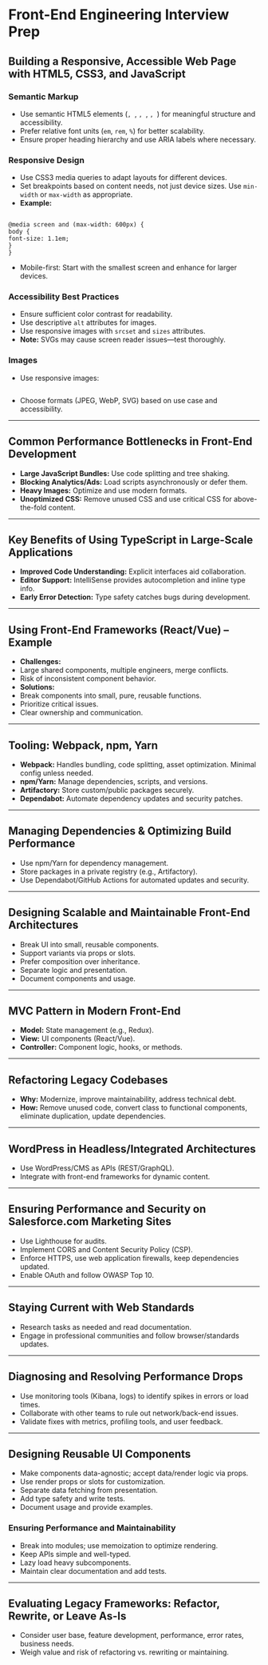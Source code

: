 # Front-End Engineering Interview Prep

## Building a Responsive, Accessible Web Page with HTML5, CSS3, and JavaScript

### Semantic Markup

- Use semantic HTML5 elements (`, `, `, `, `, `) for meaningful structure and accessibility.
- Prefer relative font units (`em`, `rem`, `%`) for better scalability.
- Ensure proper heading hierarchy and use ARIA labels where necessary.

### Responsive Design

- Use CSS3 media queries to adapt layouts for different devices.
- Set breakpoints based on content needs, not just device sizes. Use `min-width` or `max-width` as appropriate.
- **Example:**
```

@media screen and (max-width: 600px) {
body {
font-size: 1.1em;
}
}

```
- Mobile-first: Start with the smallest screen and enhance for larger devices.

### Accessibility Best Practices

- Ensure sufficient color contrast for readability.
- Use descriptive `alt` attributes for images.
- Use responsive images with `srcset` and `sizes` attributes.
- **Note:** SVGs may cause screen reader issues—test thoroughly.

### Images

- Use responsive images:
```

```
- Choose formats (JPEG, WebP, SVG) based on use case and accessibility.

---

## Common Performance Bottlenecks in Front-End Development

- **Large JavaScript Bundles:** Use code splitting and tree shaking.
- **Blocking Analytics/Ads:** Load scripts asynchronously or defer them.
- **Heavy Images:** Optimize and use modern formats.
- **Unoptimized CSS:** Remove unused CSS and use critical CSS for above-the-fold content.

---

## Key Benefits of Using TypeScript in Large-Scale Applications

- **Improved Code Understanding:** Explicit interfaces aid collaboration.
- **Editor Support:** IntelliSense provides autocompletion and inline type info.
- **Early Error Detection:** Type safety catches bugs during development.

---

## Using Front-End Frameworks (React/Vue) – Example

- **Challenges:**
- Large shared components, multiple engineers, merge conflicts.
- Risk of inconsistent component behavior.
- **Solutions:**
- Break components into small, pure, reusable functions.
- Prioritize critical issues.
- Clear ownership and communication.

---

## Tooling: Webpack, npm, Yarn

- **Webpack:** Handles bundling, code splitting, asset optimization. Minimal config unless needed.
- **npm/Yarn:** Manage dependencies, scripts, and versions.
- **Artifactory:** Store custom/public packages securely.
- **Dependabot:** Automate dependency updates and security patches.

---

## Managing Dependencies & Optimizing Build Performance

- Use npm/Yarn for dependency management.
- Store packages in a private registry (e.g., Artifactory).
- Use Dependabot/GitHub Actions for automated updates and security.

---

## Designing Scalable and Maintainable Front-End Architectures

- Break UI into small, reusable components.
- Support variants via props or slots.
- Prefer composition over inheritance.
- Separate logic and presentation.
- Document components and usage.

---

## MVC Pattern in Modern Front-End

- **Model:** State management (e.g., Redux).
- **View:** UI components (React/Vue).
- **Controller:** Component logic, hooks, or methods.

---

## Refactoring Legacy Codebases

- **Why:** Modernize, improve maintainability, address technical debt.
- **How:** Remove unused code, convert class to functional components, eliminate duplication, update dependencies.

---

## WordPress in Headless/Integrated Architectures

- Use WordPress/CMS as APIs (REST/GraphQL).
- Integrate with front-end frameworks for dynamic content.

---

## Ensuring Performance and Security on Salesforce.com Marketing Sites

- Use Lighthouse for audits.
- Implement CORS and Content Security Policy (CSP).
- Enforce HTTPS, use web application firewalls, keep dependencies updated.
- Enable OAuth and follow OWASP Top 10.

---

## Staying Current with Web Standards

- Research tasks as needed and read documentation.
- Engage in professional communities and follow browser/standards updates.

---

## Diagnosing and Resolving Performance Drops

- Use monitoring tools (Kibana, logs) to identify spikes in errors or load times.
- Collaborate with other teams to rule out network/back-end issues.
- Validate fixes with metrics, profiling tools, and user feedback.

---

## Designing Reusable UI Components

- Make components data-agnostic; accept data/render logic via props.
- Use render props or slots for customization.
- Separate data fetching from presentation.
- Add type safety and write tests.
- Document usage and provide examples.

### Ensuring Performance and Maintainability

- Break into modules; use memoization to optimize rendering.
- Keep APIs simple and well-typed.
- Lazy load heavy subcomponents.
- Maintain clear documentation and add tests.

---

## Evaluating Legacy Frameworks: Refactor, Rewrite, or Leave As-Is

- Consider user base, feature development, performance, error rates, business needs.
- Weigh value and risk of refactoring vs. rewriting or maintaining.

